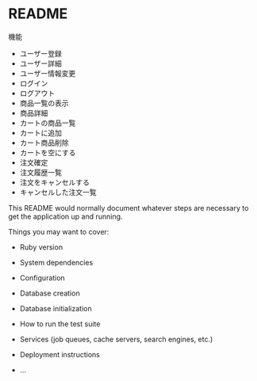 # README

機能

* ユーザー登録
* ユーザー詳細
* ユーザー情報変更
* ログイン
* ログアウト
* 商品一覧の表示
* 商品詳細
* カートの商品一覧
* カートに追加
* カート商品削除
* カートを空にする
* 注文確定
* 注文履歴一覧
* 注文をキャンセルする
* キャンセルした注文一覧





This README would normally document whatever steps are necessary to get the
application up and running.

Things you may want to cover:

* Ruby version

* System dependencies

* Configuration

* Database creation

* Database initialization

* How to run the test suite

* Services (job queues, cache servers, search engines, etc.)

* Deployment instructions

* ...
